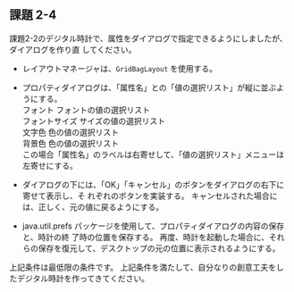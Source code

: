 ## 課題 2-4

課題2-2のデジタル時計で、属性をダイアログで指定できるようにしましたが、ダイアログを作り直
してください。

* レイアウトマネージャは、`GridBagLayout` を使用する。

* プロパティダイアログは、「属性名」との「値の選択リスト」が縦に並ぶようにする。  
フォント フォントの値の選択リスト  
フォントサイズ サイズの値の選択リスト  
文字色 色の値の選択リスト  
背景色 色の値の選択リスト  
この場合「属性名」のラベルは右寄せして、「値の選択リスト」メニューは左寄せにする。

* ダイアログの下には、「OK」「キャンセル」のボタンをダイアログの右下に寄せて表示し、そ
れぞれのボタンを実装する。
キャンセルされた場合には、正しく、元の値に戻るようにする。

* java.util.prefs パッケージを使用して、プロパティダイアログの内容の保存と、時計の終
了時の位置を保存する。
再度、時計を起動した場合に、それらの保存を復元して、デスクトップの元の位置に表示されるようにする。

上記条件は最低限の条件です。
上記条件を満たして、自分なりの創意工夫をしたデジタル時計を作ってきてください。
